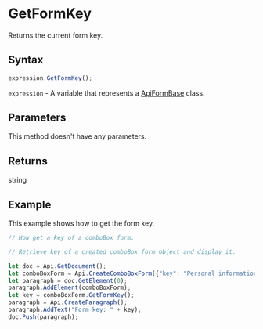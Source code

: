 # GetFormKey

Returns the current form key.

## Syntax

```javascript
expression.GetFormKey();
```

`expression` - A variable that represents a [ApiFormBase](../ApiFormBase.md) class.

## Parameters

This method doesn't have any parameters.

## Returns

string

## Example

This example shows how to get the form key.

```javascript editor-pdf
// How get a key of a comboBox form.

// Retrieve key of a created comboBox form object and display it.

let doc = Api.GetDocument();
let comboBoxForm = Api.CreateComboBoxForm({"key": "Personal information", "tip": "Choose your country", "required": true, "placeholder": "Country", "editable": false, "autoFit": false, "items": ["Latvia", "USA", "UK"]});
let paragraph = doc.GetElement(0);
paragraph.AddElement(comboBoxForm);
let key = comboBoxForm.GetFormKey();
paragraph = Api.CreateParagraph();
paragraph.AddText("Form key: " + key);
doc.Push(paragraph);
```
